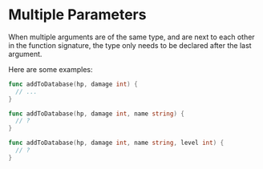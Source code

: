 # Multiple Parameters

When multiple arguments are of the same type, and are next to each other in the function signature, the type only needs to be declared after the last argument.

Here are some examples:

```go
func addToDatabase(hp, damage int) {
  // ...
}
```

```go
func addToDatabase(hp, damage int, name string) {
  // ?
}
```

```go
func addToDatabase(hp, damage int, name string, level int) {
  // ?
}
```

